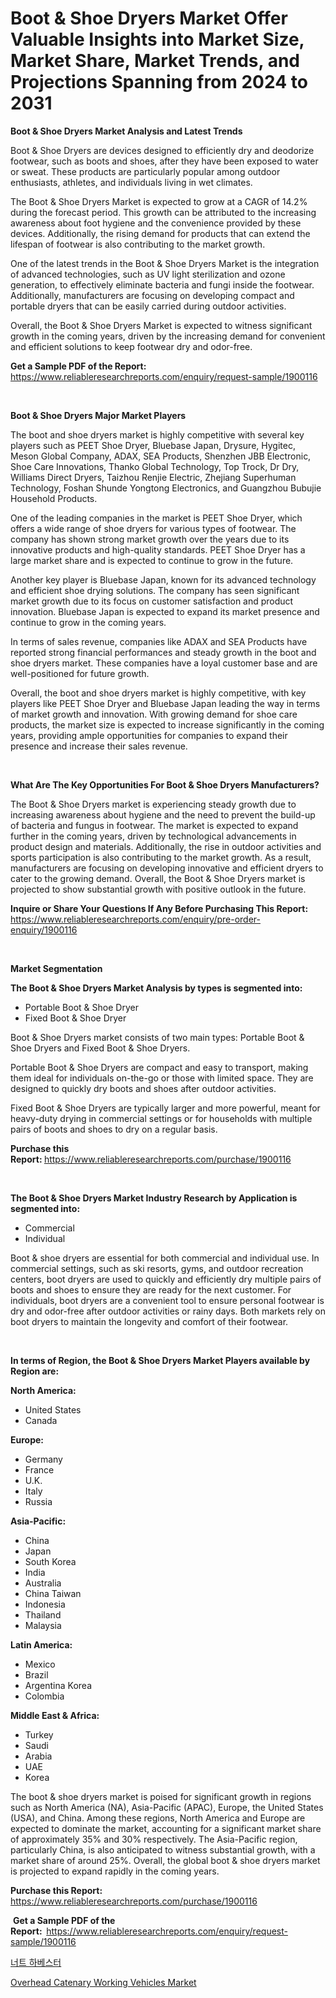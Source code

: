 <p><h1>Boot & Shoe Dryers Market Offer Valuable Insights into Market Size, Market Share, Market Trends, and Projections Spanning from 2024 to 2031</h1></p><p><strong>Boot & Shoe Dryers Market Analysis and Latest Trends</strong></p>
<p><p>Boot & Shoe Dryers are devices designed to efficiently dry and deodorize footwear, such as boots and shoes, after they have been exposed to water or sweat. These products are particularly popular among outdoor enthusiasts, athletes, and individuals living in wet climates.</p><p>The Boot & Shoe Dryers Market is expected to grow at a CAGR of 14.2% during the forecast period. This growth can be attributed to the increasing awareness about foot hygiene and the convenience provided by these devices. Additionally, the rising demand for products that can extend the lifespan of footwear is also contributing to the market growth.</p><p>One of the latest trends in the Boot & Shoe Dryers Market is the integration of advanced technologies, such as UV light sterilization and ozone generation, to effectively eliminate bacteria and fungi inside the footwear. Additionally, manufacturers are focusing on developing compact and portable dryers that can be easily carried during outdoor activities.</p><p>Overall, the Boot & Shoe Dryers Market is expected to witness significant growth in the coming years, driven by the increasing demand for convenient and efficient solutions to keep footwear dry and odor-free.</p></p>
<p><strong>Get a Sample PDF of the Report:&nbsp;</strong> <a href="https://www.reliableresearchreports.com/enquiry/request-sample/1900116">https://www.reliableresearchreports.com/enquiry/request-sample/1900116</a></p>
<p>&nbsp;</p>
<p><strong>Boot & Shoe Dryers Major Market Players</strong></p>
<p><p>The boot and shoe dryers market is highly competitive with several key players such as PEET Shoe Dryer, Bluebase Japan, Drysure, Hygitec, Meson Global Company, ADAX, SEA Products, Shenzhen JBB Electronic, Shoe Care Innovations, Thanko Global Technology, Top Trock, Dr Dry, Williams Direct Dryers, Taizhou Renjie Electric, Zhejiang Superhuman Technology, Foshan Shunde Yongtong Electronics, and Guangzhou Bubujie Household Products.</p><p>One of the leading companies in the market is PEET Shoe Dryer, which offers a wide range of shoe dryers for various types of footwear. The company has shown strong market growth over the years due to its innovative products and high-quality standards. PEET Shoe Dryer has a large market share and is expected to continue to grow in the future.</p><p>Another key player is Bluebase Japan, known for its advanced technology and efficient shoe drying solutions. The company has seen significant market growth due to its focus on customer satisfaction and product innovation. Bluebase Japan is expected to expand its market presence and continue to grow in the coming years.</p><p>In terms of sales revenue, companies like ADAX and SEA Products have reported strong financial performances and steady growth in the boot and shoe dryers market. These companies have a loyal customer base and are well-positioned for future growth.</p><p>Overall, the boot and shoe dryers market is highly competitive, with key players like PEET Shoe Dryer and Bluebase Japan leading the way in terms of market growth and innovation. With growing demand for shoe care products, the market size is expected to increase significantly in the coming years, providing ample opportunities for companies to expand their presence and increase their sales revenue.</p></p>
<p>&nbsp;</p>
<p><strong>What Are The Key Opportunities For Boot & Shoe Dryers Manufacturers?</strong></p>
<p><p>The Boot & Shoe Dryers market is experiencing steady growth due to increasing awareness about hygiene and the need to prevent the build-up of bacteria and fungus in footwear. The market is expected to expand further in the coming years, driven by technological advancements in product design and materials. Additionally, the rise in outdoor activities and sports participation is also contributing to the market growth. As a result, manufacturers are focusing on developing innovative and efficient dryers to cater to the growing demand. Overall, the Boot & Shoe Dryers market is projected to show substantial growth with positive outlook in the future.</p></p>
<p><strong>Inquire or Share Your Questions If Any Before Purchasing This Report:</strong> <a href="https://www.reliableresearchreports.com/enquiry/pre-order-enquiry/1900116">https://www.reliableresearchreports.com/enquiry/pre-order-enquiry/1900116</a></p>
<p>&nbsp;</p>
<p><strong>Market Segmentation</strong></p>
<p><strong>The Boot & Shoe Dryers Market Analysis by types is segmented into:</strong></p>
<p><ul><li>Portable Boot & Shoe Dryer</li><li>Fixed Boot & Shoe Dryer</li></ul></p>
<p><p>Boot & Shoe Dryers market consists of two main types: Portable Boot & Shoe Dryers and Fixed Boot & Shoe Dryers. </p><p>Portable Boot & Shoe Dryers are compact and easy to transport, making them ideal for individuals on-the-go or those with limited space. They are designed to quickly dry boots and shoes after outdoor activities.</p><p>Fixed Boot & Shoe Dryers are typically larger and more powerful, meant for heavy-duty drying in commercial settings or for households with multiple pairs of boots and shoes to dry on a regular basis.</p></p>
<p><strong>Purchase this Report:&nbsp;</strong><a href="https://www.reliableresearchreports.com/purchase/1900116">https://www.reliableresearchreports.com/purchase/1900116</a></p>
<p>&nbsp;</p>
<p><strong>The Boot & Shoe Dryers Market Industry Research by Application is segmented into:</strong></p>
<p><ul><li>Commercial</li><li>Individual</li></ul></p>
<p><p>Boot & shoe dryers are essential for both commercial and individual use. In commercial settings, such as ski resorts, gyms, and outdoor recreation centers, boot dryers are used to quickly and efficiently dry multiple pairs of boots and shoes to ensure they are ready for the next customer. For individuals, boot dryers are a convenient tool to ensure personal footwear is dry and odor-free after outdoor activities or rainy days. Both markets rely on boot dryers to maintain the longevity and comfort of their footwear.</p></p>
<p>&nbsp;</p>
<p><strong>In terms of Region, the Boot & Shoe Dryers Market Players available by Region are:</strong></p>
<p>
    <p> <strong> North America: </strong>
        <ul>
            <li>United States</li>
            <li>Canada</li>
        </ul>
        </p> 
    <p> <strong> Europe: </strong>
        <ul>
            <li>Germany</li>
            <li>France</li>
            <li>U.K.</li>
            <li>Italy</li>
            <li>Russia</li>
        </ul>
        </p> 
    <p> <strong> Asia-Pacific: </strong>
        <ul>
            <li>China</li>
            <li>Japan</li>
            <li>South Korea</li>
            <li>India</li>
            <li>Australia</li>
            <li>China Taiwan</li>
            <li>Indonesia</li>
            <li>Thailand</li>
            <li>Malaysia</li>
        </ul>
        </p> 
    <p> <strong> Latin America: </strong>
        <ul>
            <li>Mexico</li>
            <li>Brazil</li>
            <li>Argentina Korea</li>
            <li>Colombia</li>
        </ul>
        </p> 
    <p> <strong> Middle East & Africa: </strong>
        <ul>
            <li>Turkey</li>
            <li>Saudi</li>
            <li>Arabia</li>
            <li>UAE</li>
            <li>Korea</li>
        </ul>
    </p>
    </p>
<p><p>The boot & shoe dryers market is poised for significant growth in regions such as North America (NA), Asia-Pacific (APAC), Europe, the United States (USA), and China. Among these regions, North America and Europe are expected to dominate the market, accounting for a significant market share of approximately 35% and 30% respectively. The Asia-Pacific region, particularly China, is also anticipated to witness substantial growth, with a market share of around 25%. Overall, the global boot & shoe dryers market is projected to expand rapidly in the coming years.</p></p>
<p><strong>Purchase this Report: </strong><a href="https://www.reliableresearchreports.com/purchase/1900116">https://www.reliableresearchreports.com/purchase/1900116</a></p>
<p>&nbsp;<strong>Get a Sample PDF of the Report:&nbsp;&nbsp;</strong><a href="https://www.reliableresearchreports.com/enquiry/request-sample/1900116">https://www.reliableresearchreports.com/enquiry/request-sample/1900116</a></p>
<p><strong></strong></p>
<p><p><a href="https://medium.com/@bennyuigleyjks/%EB%84%9B-%ED%95%98%EB%B2%A0%EC%8A%A4%ED%84%B0-%EC%8B%9C%EC%9E%A5-%EC%84%B1%EA%B3%B5%EC%A0%81%EC%9D%B8-%EB%B9%84%EC%A6%88%EB%8B%88%EC%8A%A4-%EC%A0%84%EB%9E%B5%EC%9D%98-%ED%95%B5%EC%8B%AC-%EC%9D%B8-%EC%9A%94%EC%86%8C-2031%EB%85%84%EA%B9%8C%EC%A7%80-%EC%98%88%EC%B8%A1-5abe4c39a165">너트 하베스터</a></p><p><a href="https://faithful-glue-af3.notion.site/Overhead-Catenary-Working-Vehicles-Market-Size-Share-Trends-Analysis-Report-By-Material-By-Type--cacbd271b5014fbf9347282d31161523">Overhead Catenary Working Vehicles Market</a></p></p>